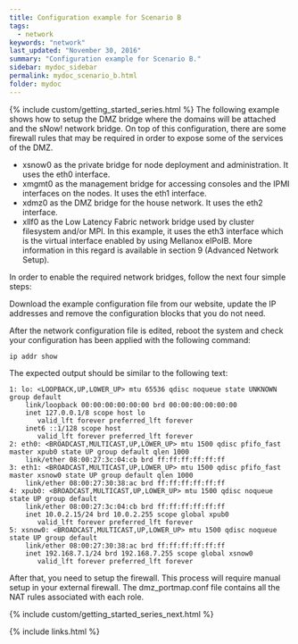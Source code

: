 ```yaml
---
title: Configuration example for Scenario B
tags:
  - network
keywords: "network"
last_updated: "November 30, 2016"
summary: "Configuration example for Scenario B."
sidebar: mydoc_sidebar
permalink: mydoc_scenario_b.html
folder: mydoc
---
```


{% include custom/getting_started_series.html %}
The following example shows how to setup the DMZ bridge where the domains will be attached and the sNow! network bridge. On top of this configuration, there are some firewall rules that may be required in order to expose some of the services of the DMZ.

* xsnow0 as the private bridge for node deployment and administration. It uses the eth0 interface.
* xmgmt0 as the management bridge for accessing consoles and the IPMI interfaces on the nodes. It uses the eth1 interface.
* xdmz0  as the DMZ bridge for the house network. It uses the eth2 interface.
* xllf0  as the Low Latency Fabric network bridge used by cluster filesystem and/or MPI. In this example, it uses the eth3 interface which is the virtual interface enabled by using Mellanox eIPoIB. More information in this regard is available in section 9 (Advanced Network Setup).

In order to enable the required network bridges, follow the next four simple steps:

Download the example configuration file from our website, update the IP addresses and remove the configuration blocks that you do not need.

After the network configuration file is edited, reboot the system and check your configuration has been applied with the following command:

```
ip addr show
```
The expected output should be similar to the following text:

```
1: lo: <LOOPBACK,UP,LOWER_UP> mtu 65536 qdisc noqueue state UNKNOWN group default
    link/loopback 00:00:00:00:00:00 brd 00:00:00:00:00:00
    inet 127.0.0.1/8 scope host lo
       valid_lft forever preferred_lft forever
    inet6 ::1/128 scope host
       valid_lft forever preferred_lft forever
2: eth0: <BROADCAST,MULTICAST,UP,LOWER_UP> mtu 1500 qdisc pfifo_fast master xpub0 state UP group default qlen 1000
    link/ether 08:00:27:3c:04:cb brd ff:ff:ff:ff:ff:ff
3: eth1: <BROADCAST,MULTICAST,UP,LOWER_UP> mtu 1500 qdisc pfifo_fast master xsnow0 state UP group default qlen 1000
    link/ether 08:00:27:30:38:ac brd ff:ff:ff:ff:ff:ff
4: xpub0: <BROADCAST,MULTICAST,UP,LOWER_UP> mtu 1500 qdisc noqueue state UP group default
    link/ether 08:00:27:3c:04:cb brd ff:ff:ff:ff:ff:ff
    inet 10.0.2.15/24 brd 10.0.2.255 scope global xpub0
       valid_lft forever preferred_lft forever
5: xsnow0: <BROADCAST,MULTICAST,UP,LOWER_UP> mtu 1500 qdisc noqueue state UP group default
    link/ether 08:00:27:30:38:ac brd ff:ff:ff:ff:ff:ff
    inet 192.168.7.1/24 brd 192.168.7.255 scope global xsnow0
       valid_lft forever preferred_lft forever
```
After that, you need to setup the firewall. This process will require manual setup in your external firewall. The dmz_portmap.conf file contains all the NAT rules associated with each role.

{% include custom/getting_started_series_next.html %}

{% include links.html %}
